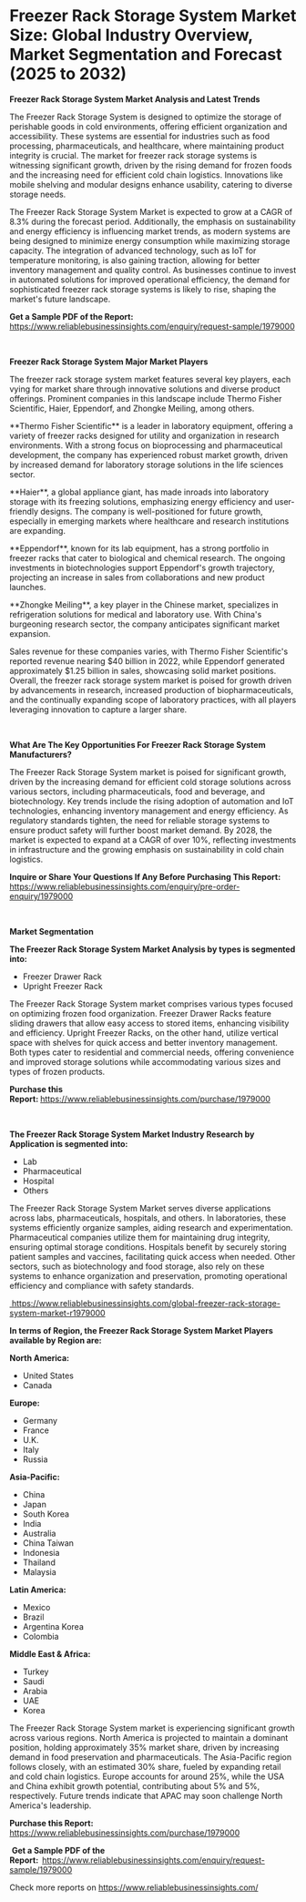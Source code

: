 <p><h1>Freezer Rack Storage System Market Size: Global Industry Overview, Market Segmentation and Forecast (2025 to 2032)</h1></p><p><strong>Freezer Rack Storage System Market Analysis and Latest Trends</strong></p>
<p><p>The Freezer Rack Storage System is designed to optimize the storage of perishable goods in cold environments, offering efficient organization and accessibility. These systems are essential for industries such as food processing, pharmaceuticals, and healthcare, where maintaining product integrity is crucial. The market for freezer rack storage systems is witnessing significant growth, driven by the rising demand for frozen foods and the increasing need for efficient cold chain logistics. Innovations like mobile shelving and modular designs enhance usability, catering to diverse storage needs.</p><p>The Freezer Rack Storage System Market is expected to grow at a CAGR of 8.3% during the forecast period. Additionally, the emphasis on sustainability and energy efficiency is influencing market trends, as modern systems are being designed to minimize energy consumption while maximizing storage capacity. The integration of advanced technology, such as IoT for temperature monitoring, is also gaining traction, allowing for better inventory management and quality control. As businesses continue to invest in automated solutions for improved operational efficiency, the demand for sophisticated freezer rack storage systems is likely to rise, shaping the market's future landscape.</p></p>
<p><strong>Get a Sample PDF of the Report:&nbsp;</strong> <a href="https://www.reliablebusinessinsights.com/enquiry/request-sample/1979000?utm_campaign=101&utm_medium=2&utm_source=Github&utm_content=ia&utm_term=15012025&utm_id=freezer-rack-storage-system">https://www.reliablebusinessinsights.com/enquiry/request-sample/1979000</a></p>
<p>&nbsp;</p>
<p><strong>Freezer Rack Storage System Major Market Players</strong></p>
<p><p>The freezer rack storage system market features several key players, each vying for market share through innovative solutions and diverse product offerings. Prominent companies in this landscape include Thermo Fisher Scientific, Haier, Eppendorf, and Zhongke Meiling, among others.</p><p>**Thermo Fisher Scientific** is a leader in laboratory equipment, offering a variety of freezer racks designed for utility and organization in research environments. With a strong focus on bioprocessing and pharmaceutical development, the company has experienced robust market growth, driven by increased demand for laboratory storage solutions in the life sciences sector. </p><p>**Haier**, a global appliance giant, has made inroads into laboratory storage with its freezing solutions, emphasizing energy efficiency and user-friendly designs. The company is well-positioned for future growth, especially in emerging markets where healthcare and research institutions are expanding.</p><p>**Eppendorf**, known for its lab equipment, has a strong portfolio in freezer racks that cater to biological and chemical research. The ongoing investments in biotechnologies support Eppendorf's growth trajectory, projecting an increase in sales from collaborations and new product launches.</p><p>**Zhongke Meiling**, a key player in the Chinese market, specializes in refrigeration solutions for medical and laboratory use. With China's burgeoning research sector, the company anticipates significant market expansion.</p><p>Sales revenue for these companies varies, with Thermo Fisher Scientific's reported revenue nearing $40 billion in 2022, while Eppendorf generated approximately $1.25 billion in sales, showcasing solid market positions. Overall, the freezer rack storage system market is poised for growth driven by advancements in research, increased production of biopharmaceuticals, and the continually expanding scope of laboratory practices, with all players leveraging innovation to capture a larger share.</p></p>
<p>&nbsp;</p>
<p><strong>What Are The Key Opportunities For Freezer Rack Storage System Manufacturers?</strong></p>
<p><p>The Freezer Rack Storage System market is poised for significant growth, driven by the increasing demand for efficient cold storage solutions across various sectors, including pharmaceuticals, food and beverage, and biotechnology. Key trends include the rising adoption of automation and IoT technologies, enhancing inventory management and energy efficiency. As regulatory standards tighten, the need for reliable storage systems to ensure product safety will further boost market demand. By 2028, the market is expected to expand at a CAGR of over 10%, reflecting investments in infrastructure and the growing emphasis on sustainability in cold chain logistics.</p></p>
<p><strong>Inquire or Share Your Questions If Any Before Purchasing This Report:</strong> <a href="https://www.reliablebusinessinsights.com/enquiry/pre-order-enquiry/1979000?utm_campaign=101&utm_medium=2&utm_source=Github&utm_content=ia&utm_term=15012025&utm_id=freezer-rack-storage-system">https://www.reliablebusinessinsights.com/enquiry/pre-order-enquiry/1979000</a></p>
<p>&nbsp;</p>
<p><strong>Market Segmentation</strong></p>
<p><strong>The Freezer Rack Storage System Market Analysis by types is segmented into:</strong></p>
<p><ul><li>Freezer Drawer Rack</li><li>Upright Freezer Rack</li></ul></p>
<p><p>The Freezer Rack Storage System market comprises various types focused on optimizing frozen food organization. Freezer Drawer Racks feature sliding drawers that allow easy access to stored items, enhancing visibility and efficiency. Upright Freezer Racks, on the other hand, utilize vertical space with shelves for quick access and better inventory management. Both types cater to residential and commercial needs, offering convenience and improved storage solutions while accommodating various sizes and types of frozen products.</p></p>
<p><strong>Purchase this Report:&nbsp;</strong><a href="https://www.reliablebusinessinsights.com/purchase/1979000?utm_campaign=101&utm_medium=2&utm_source=Github&utm_content=ia&utm_term=15012025&utm_id=freezer-rack-storage-system">https://www.reliablebusinessinsights.com/purchase/1979000</a></p>
<p>&nbsp;</p>
<p><strong>The Freezer Rack Storage System Market Industry Research by Application is segmented into:</strong></p>
<p><ul><li>Lab</li><li>Pharmaceutical</li><li>Hospital</li><li>Others</li></ul></p>
<p><p>The Freezer Rack Storage System Market serves diverse applications across labs, pharmaceuticals, hospitals, and others. In laboratories, these systems efficiently organize samples, aiding research and experimentation. Pharmaceutical companies utilize them for maintaining drug integrity, ensuring optimal storage conditions. Hospitals benefit by securely storing patient samples and vaccines, facilitating quick access when needed. Other sectors, such as biotechnology and food storage, also rely on these systems to enhance organization and preservation, promoting operational efficiency and compliance with safety standards.</p></p>
<p><a href="https://www.reliablebusinessinsights.com/global-freezer-rack-storage-system-market-r1979000?utm_campaign=101&utm_medium=2&utm_source=Github&utm_content=ia&utm_term=15012025&utm_id=freezer-rack-storage-system">&nbsp;https://www.reliablebusinessinsights.com/global-freezer-rack-storage-system-market-r1979000</a></p>
<p><strong>In terms of Region, the Freezer Rack Storage System Market Players available by Region are:</strong></p>
<p>
    <p> <strong> North America: </strong>
        <ul>
            <li>United States</li>
            <li>Canada</li>
        </ul>
        </p> 
    <p> <strong> Europe: </strong>
        <ul>
            <li>Germany</li>
            <li>France</li>
            <li>U.K.</li>
            <li>Italy</li>
            <li>Russia</li>
        </ul>
        </p> 
    <p> <strong> Asia-Pacific: </strong>
        <ul>
            <li>China</li>
            <li>Japan</li>
            <li>South Korea</li>
            <li>India</li>
            <li>Australia</li>
            <li>China Taiwan</li>
            <li>Indonesia</li>
            <li>Thailand</li>
            <li>Malaysia</li>
        </ul>
        </p> 
    <p> <strong> Latin America: </strong>
        <ul>
            <li>Mexico</li>
            <li>Brazil</li>
            <li>Argentina Korea</li>
            <li>Colombia</li>
        </ul>
        </p> 
    <p> <strong> Middle East & Africa: </strong>
        <ul>
            <li>Turkey</li>
            <li>Saudi</li>
            <li>Arabia</li>
            <li>UAE</li>
            <li>Korea</li>
        </ul>
    </p>
    </p>
<p><p>The Freezer Rack Storage System market is experiencing significant growth across various regions. North America is projected to maintain a dominant position, holding approximately 35% market share, driven by increasing demand in food preservation and pharmaceuticals. The Asia-Pacific region follows closely, with an estimated 30% share, fueled by expanding retail and cold chain logistics. Europe accounts for around 25%, while the USA and China exhibit growth potential, contributing about 5% and 5%, respectively. Future trends indicate that APAC may soon challenge North America's leadership.</p></p>
<p><strong>Purchase this Report: </strong><a href="https://www.reliablebusinessinsights.com/purchase/1979000?utm_campaign=101&utm_medium=2&utm_source=Github&utm_content=ia&utm_term=15012025&utm_id=freezer-rack-storage-system">https://www.reliablebusinessinsights.com/purchase/1979000</a></p>
<p>&nbsp;<strong>Get a Sample PDF of the Report:&nbsp;&nbsp;</strong><a href="https://www.reliablebusinessinsights.com/enquiry/request-sample/1979000?utm_campaign=101&utm_medium=2&utm_source=Github&utm_content=ia&utm_term=15012025&utm_id=freezer-rack-storage-system">https://www.reliablebusinessinsights.com/enquiry/request-sample/1979000</a></p>
<p><strong></strong></p>
<p>Check more reports on <a href="https://www.reliablebusinessinsights.com/?utm_campaign=101&utm_medium=2&utm_source=Github&utm_content=ia&utm_term=15012025&utm_id=freezer-rack-storage-system">https://www.reliablebusinessinsights.com/</a></p>